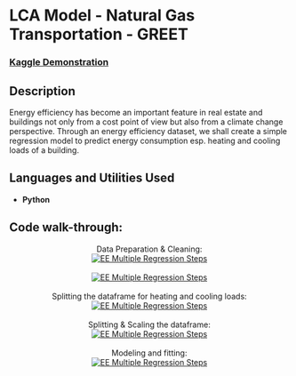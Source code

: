 # LCA Model - Natural Gas Transportation - GREET

### [Kaggle Demonstration](https://www.kaggle.com/code/dvd1587/simple-energy-efficiency-multiple-regression-model)

<h2>Description</h2>
Energy efficiency has become an important feature in real estate and buildings not only from a cost point of view but also from a climate change perspective. Through an energy efficiency dataset, we shall create a simple regression model to predict energy consumption esp. heating and cooling loads of a building.
<br />

<h2>Languages and Utilities Used</h2>

- <b>Python</b> 

<h2>Code walk-through:</h2>

<p align="center">
Data Preparation & Cleaning: <br/>
<a href="https://imgur.com/UCGwT4X"><img src="https://i.imgur.com/UCGwT4X.jpg" alt="EE Multiple Regression Steps" /></a>
<br />
<br />
<a href="https://imgur.com/Wlpe4dD"><img src="https://i.imgur.com/Wlpe4dD.jpg" alt="EE Multiple Regression Steps" /></a>
<br />
<br />
Splitting the dataframe for heating and cooling loads: <br/>
<a href="https://imgur.com/yfjLZXh"><img src="https://i.imgur.com/yfjLZXh.jpg" alt="EE Multiple Regression Steps" /></a>
<br />
<br />
Splitting & Scaling the dataframe: <br/>
<a href="https://imgur.com/esWr22Y"><img src="https://i.imgur.com/esWr22Y.jpg" alt="EE Multiple Regression Steps" /></a>
<br />
<br />
Modeling and fitting: <br/>
<a href="https://imgur.com/0brX9sU"><img src="https://i.imgur.com/0brX9sU.jpg" alt="EE Multiple Regression Steps" /></a>
</p>

<!--
 ```diff
- text in red
+ text in green
! text in orange
# text in gray
@@ text in purple (and bold)@@
```
--!>
